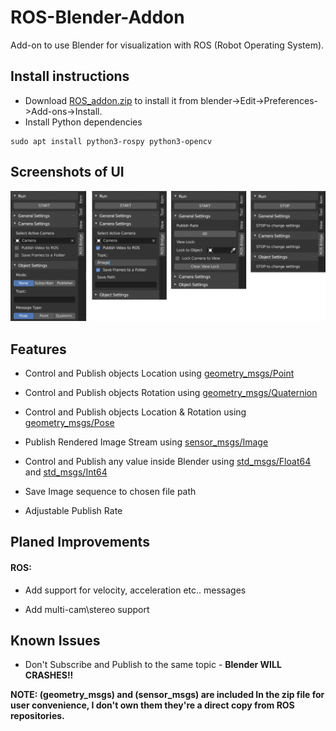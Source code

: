 # ROS-Blender-Addon
Add-on to use Blender for visualization with ROS (Robot Operating System).


## Install instructions
- Download [ROS_addon.zip](https://github.com/ahmad-aljabali/ROS-Blender-Addon/raw/master/ROS_addon.zip) to install it from blender->Edit->Preferences->Add-ons->Install.
- Install Python dependencies
```Shell
sudo apt install python3-rospy python3-opencv
```

## Screenshots of UI
![Screenshot](https://github.com/ahmad-aljabali/ROS-Blender-Addon/blob/master/ROS_addon%20screenshot.png)


## Features
- Control and Publish objects Location using [geometry_msgs/Point](https://docs.ros.org/api/geometry_msgs/html/msg/Point.html)

- Control and Publish objects Rotation using [geometry_msgs/Quaternion](https://docs.ros.org/api/geometry_msgs/html/msg/Quaternion.html)

- Control and Publish objects Location & Rotation using [geometry_msgs/Pose](https://docs.ros.org/api/geometry_msgs/html/msg/Pose.html)

- Publish Rendered Image Stream using [sensor_msgs/Image](https://docs.ros.org/melodic/api/sensor_msgs/html/msg/Image.html)

- Control and Publish any value inside Blender using [std_msgs/Float64](https://docs.ros.org/api/std_msgs/html/msg/Float64.html) and [std_msgs/Int64](https://docs.ros.org/api/std_msgs/html/msg/Int64.html)

- Save Image sequence to chosen file path

- Adjustable Publish Rate


## Planed Improvements
#### ROS:

- Add support for velocity, acceleration etc.. messages

- Add multi-cam\stereo support


## Known Issues
- Don't Subscribe and Publish to the same topic - **Blender WILL CRASHES!!**

**NOTE: (geometry_msgs) and (sensor_msgs) are included In the zip file for user convenience, I don't own them they're a direct copy from ROS repositories.**
